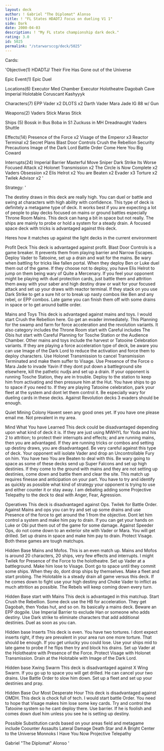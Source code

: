```yaml
---
layout: deck
author: ! Gabriel "The Diplomat" Alonso
title: ! "FL States HDADTJ Focus on dueling V1 1"
side: Dark
date: 2000-04-03
description: ! "My FL state championship dark deck."
rating: 3.0
id: 5025
permalink: "/starwarsccg/deck/5025"
---
```

Cards: 

'Objective(1)
HDADTJ/ Their Fire Has Gone out of the Universe

Epic Event(1)
Epic Duel

Locations(6)
Executor Med Chamber
Executor Holotheatre
Dagobah Cave
Imperial Holotable
Coruscant
Kashyyyk

Characters(7)
EPP Vader x2
DLOTS x2
Darth Vader
Mara Jade
IG 88 w/ Gun

Weapons(2)
Vaders Stick
Maras Stick

Ships (5)
Bossk in Bus
Boba in S1
Zuckuss in MH
Dreadnaught
Vaders Shuttle

Effects(14)
Presence of the Force x2
Visage of the Emperor x3
Reactor Terminal x2
Secret Plans
Blast Door Controls
Crush the Rebellion
Security Precautions
Image of the Dark Lord
Battle Order
Come Here You Big Coward

Interrupts(24)
Imperial Barrier
Masterful Move
Sniper
Dark Strike
Its Worse
Focused Attack x2
Holonet Transmission x2
The Circle is Now Complete x2
Vaders Obsession x2
Elis Helrot x2
You are Beaten x2
Evader x3
Torture x2
Twilek Advisor x2 '

Strategy: '

The destiny draws in this deck are really high. You can duel or battle and swing at characters with high ability with confidence. This type of deck is definitely a metagame type of deck. It works best if you are expecting a lot of people to play decks focused on mains or ground battles especially Throne Room Mains. This deck can hang a bit in space but not really. The ships are mainly to probe or hold a system for a steady drain. A focused space deck with tricks is advantaged against this deck.

Heres how it matches up against the light decks in the current environment

Profit Deck This deck is advantaged against profit. Blast Door Controls is a game breaker. It prevents them from playing barrier and Narrow Escapes. Deploy Vader to Tatooine, set up a drain and wait for the mains. Be wary when battling for tricks like fallen portal. When they deploy Ben or Luke duel them out of the game. If they choose not to deploy, you have Elis Helrot to jump on them being wary of Quite a Mercenary. If you feel your opponent might be playing with duel protection cards, just battle them and attrition them away with your saber and high destiny draw or wait for your focused attack and set up your draws with reactor terminal. If they stack on you use Dark Strike to get a sure hit or to break up nasty combos like Ben and any rebel, or EPP combos. Late game you can finish them off with some drains in space or to get around battle order.

Mains and Toys This deck is advantaged against mains and toys. I would start Crush the Rebellion here. Go get an evader immediately. This Planning for the swamp and farm for force acceleration and the revolution variants. It also category includes the Throne Room start with Careful includes The Obis hut start with Careful Planning for Tosche Station or the Audience Chamber. Other mains and toys include the harvest or Tatooine Celebration variants. If they are playing a force acceleration type of deck, be aware you can use Image of the Dark Lord to reduce the activation and force them to deploy characters. Use Holonet Transmission to cancel Transmission Terminated and make them suffer to Visage. Use Presence of the Force o Mara Jade to invade Yavin if they dont put down a battleground site elsewhere, kill the pathetic nudjs and set up a drain. If your opponent is running Tosche Station, they are in trouble. Deploy to the station to keep him from activating and then pressure him at the Hut. You have ships to go to space if you need to. If they are playing Tatooine celebration, park your fleet at the system and dont let them control it. Be especially wary for dueling cards in these decks. Against Revolution decks 3 evaders should be enough.

Quiet Mining Colony Havent seen any good ones yet. If you have one please email me. Not prevalent in my area.

Mind What You have Learned This deck could be disadvantaged depending upon what kind of deck it is. If they are just using MWHYL for Yoda and his 2 to attrition; to protect their interrupts and effects; and are running mains, then you are advantaged. If they are running tricks or combos and setting up destiny draws, you are disadvantaged.
Be very careful against this type of deck. Your opponent will isolate Vader and drop an Uncontrollable Fury on him. You have two You are Beaten to deal with this. Be wary going to space as some of these decks send up Super Falcons and set up high destinies. If they come to the ground with mains and they are not setting up destinies, come down and battle them and clear the site. This match up requires finesse and anticipation on your part. You have to try and identify as quickly as possible what kind of strategy your opponent is trying to use and either counter it or stay away. I am debating adding some Projective Telepathy to the deck to deal with Anger, Fear, Agression.

Operatives This deck is disadvantaged against Ops. Twilek for Battle Order. Against Mains and ops you can try and set up some drains and use Presence of the force to get around the 1 from the objective. Dont let him control a system and make him pay to drain. If you can get your hands on Luke or Obi put them out of the game for some damage. Against Speeder Ops, do not come down to an exterior site with Vader or Mara. You will get drilled. Set up drains in space and make him pay to drain. Protect Visage. Both these games are tough matchups.

Hidden Base Mains and Mofos. This is an even match up. Mains and Mofos is around 20 characters, 20 ships, very few effects and interrupts. I might Twilek for Presence of the Force to the holotheatre. Set up Vader at a battleground. Make him lose to Visage. Dont go to space until they commit some ships. When they do, dont drop ships by themselves. Make a fleet and start probing. The Holotable is a steady drain all game versus this deck. If he comes down to fight use your high destiny and Choke Vader to inflict as much attrition as possible. The Rebels will keep coming down every turn.

Hidden Base start with Mains This deck is advantaged in this matchup. Start Crush the Rebellion. Some deck use the HB for acceleration. They get Dagobah, then Yodas hut, and so on. Its basically a mains deck. Beware an EPP dogpile. Use Imperial Barrier to exclude Han or someone who adds destiny. Use Dark strike to eliminate characters that add additional destinies. Duel as soon as you can.

Hidden base Inserts This deck is even. You have two tortures. I dont expect inserts right, if they are prevalent in your area run one more torture. That should be enough. If you get unlucky you could lose. Use your ships mid to late game to probe if he flips then try and block his drains. Set up Vader at the Holotheatre with Presence of the Force. Protect Visage with Holonet Transmission. Drain at the Holotable with Image of the Dark Lord.

Hidden base Xwing Swarm This deck is disadvantaged against X Wing Swarm. If you go up to space you will get drilled. He can cancel your two drains. Use Battle Order to slow him down. Set up a fleet and set up your destinies and pray.

Hidden Base Our Most Desperate Hour This deck is disadvantaged against OMDH. This deck is chock full of tech. I would start battle Order. You need to hope that Visage makes him lose some key cards. Try and control the Tatooine system so he cant deploy there. Use barrier. If he is foolish and comes down duel him unless you see he is setting up destiny.

Possible Substitution cards based on your areas field and metagame include
Coounter Assaults
Lateral Damage
Death Star and A Bright Center to the Universe
Monnoks
I Have You Now
Projective Telepathy

Gabriel "The Diplomat" Alonso   '
